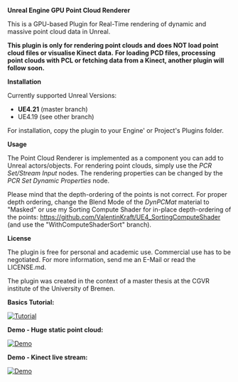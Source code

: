 **Unreal Engine GPU Point Cloud Renderer**

This is a GPU-based Plugin for Real-Time rendering of dynamic and massive point cloud data in Unreal.

__This plugin is only for rendering point clouds and does NOT load point cloud files or visualise Kinect data.__
__For loading PCD files, processing point clouds with PCL or fetching data from a Kinect, another plugin will follow soon.__

__Installation__

Currently supported Unreal Versions:
* __UE4.21__ (master branch)
* UE4.19 (see other branch)

For installation, copy the plugin to your Engine' or Project's Plugins folder.

__Usage__

The Point Cloud Renderer is implemented as a component you can add to Unreal actors/objects. For rendering point clouds, simply use the *PCR Set/Stream Input* nodes. The rendering properties can be changed by the *PCR Set Dynamic Properties* node.

Please mind that the depth-ordering of the points is not correct. For proper depth ordering, change the Blend Mode of the *DynPCMat* material to "Masked" or use my Sorting Compute Shader for in-place depth-ordering of the points: https://github.com/ValentinKraft/UE4_SortingComputeShader (and use the "WithComputeShaderSort" branch).

__License__

The plugin is free for personal and academic use. Commercial use has to be negotiated. For more information, send me an E-Mail or read the LICENSE.md.

The plugin was created in the context of a master thesis at the CGVR institute of the University of Bremen.

__Basics Tutorial:__

[![Tutorial](https://img.youtube.com/vi/95rdEG5H8sI/0.jpg)](https://www.youtube.com/watch?v=95rdEG5H8sI)

__Demo - Huge static point cloud:__

[![Demo](https://img.youtube.com/vi/5LH6IZdmxK4/0.jpg)](https://www.youtube.com/watch?v=5LH6IZdmxK4)

__Demo - Kinect live stream:__

[![Demo](https://img.youtube.com/vi/LZwG054LC4A/0.jpg)](https://www.youtube.com/watch?v=LZwG054LC4A)
